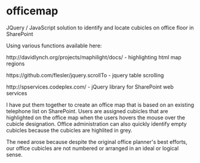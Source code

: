 # officemap
JQuery / JavaScript solution to identify and locate cubicles on office floor in SharePoint

Using various functions available here:
<p>http://davidlynch.org/projects/maphilight/docs/ - highlighting html map regions</p>
<p>https://github.com/flesler/jquery.scrollTo - jquery table scrolling </p>
<p>http://spservices.codeplex.com/ - jQuery library for SharePoint web services</p>

I have put them together to create an office map that is based on an existing telephone list on SharePoint.  Users are assigned cubicles that are highlighted on the office map when the users hovers the mouse over the cubicle designation.  Office administration can also quickly identify empty cubicles because the cubicles are highlited in grey.

The need arose because despite the original office planner's best efforts, our office cubicles are not numbered or arranged in an ideal or logical sense.
